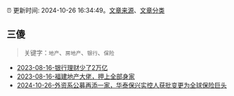 :alarm_clock: 更新时间: 2024-10-26 16:34:49。[文章来源](/README.md)、[文章分类](/TAGS.md)

## 三傻


> 关键字：`地产`、`房地产`、`银行`、`保险`



- [2023-08-16-银行理财少了2万亿](https://www.aicaijing.com.cn/article/18565) 
- [2023-08-16-福建地产大佬，押上全部身家](https://www.aicaijing.com.cn/article/18567) 
- [2024-10-26-外资系公募再添一家，华泰保兴实控人获批变更为全球保险巨头](https://www.cls.cn/detail/1838371) 
